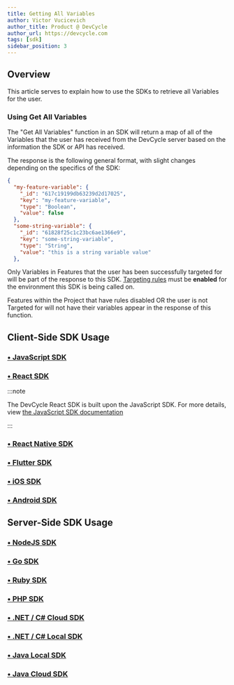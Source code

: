 ```yaml
---
title: Getting All Variables
author: Victor Vucicevich
author_title: Product @ DevCycle
author_url: https://devcycle.com
tags: [sdk]
sidebar_position: 3
---
```


## Overview

This article serves to explain how to use the SDKs to retrieve all Variables for the user. 

### Using Get All Variables

The "Get All Variables" function in an SDK will return a map of all of the Variables that the user has received from the DevCycle server based on the information the SDK or API has received. 

The response is the following general format, with slight changes depending on the specifics of the SDK:

```json
{
  "my-feature-variable": {
    "_id": "617c19199db63239d2d17025",
    "key": "my-feature-variable",
    "type": "Boolean",
    "value": false
  },
  "some-string-variable": {
    "_id": "61828f25c1c23bc6ae1366e9",
    "key": "some-string-variable",
    "type": "String",
    "value": "this is a string variable value"
  },
```

Only Variables in Features that the user has been successfully targeted for will be part of the response to this SDK. [Targeting rules](/home/feature-management/features-and-variables/targeting-users) must be **enabled** for the environment this SDK is being called on.  

Features within the Project that have rules disabled OR the user is not Targeted for will not have their variables appear in the response of this function. 

## Client-Side SDK Usage

### [• JavaScript SDK](/sdk/client-side-sdks/javascript/javascript-usage#get-all-variables)

### [• React SDK](/sdk/client-side-sdks/react#getting-all-features--variables)

:::note

The DevCycle React SDK is built upon the JavaScript SDK. For more details, view [the JavaScript SDK documentation](/sdk/client-side-sdks/javascript/javascript-usage#get-all-variables)

:::

### [• React Native SDK](/sdk/client-side-sdks/react-native/react-native-usage#getting-all-features--variables)

### [• Flutter SDK](/sdk/client-side-sdks/flutter#getting-all-features--variables)

### [• iOS SDK](/sdk/client-side-sdks/ios#get-all-features#get-all-variables)

### [• Android SDK](/sdk/client-side-sdks/android#get-all-variables)

## Server-Side SDK Usage

### [• NodeJS SDK](/sdk/server-side-sdks/node/node-usage#getting-all-variables)

### [• Go SDK](/sdk/server-side-sdks/go#getting-all-variables)

### [• Ruby SDK](/sdk/server-side-sdks/ruby#getting-all-variables)

### [• PHP SDK](/sdk/server-side-sdks/php/php-usage#get-all-variables)

### [• .NET / C# Cloud SDK](/sdk/server-side-sdks/dotnet-cloud#getting-all-variables)

### [• .NET / C# Local SDK](/sdk/server-side-sdks/dotnet-local#getting-all-variables)

### [• Java Local SDK](/sdk/server-side-sdks/java-local#getting-all-variables)

### [• Java Cloud SDK](/sdk/server-side-sdks/java-cloud#getting-all-variables)
